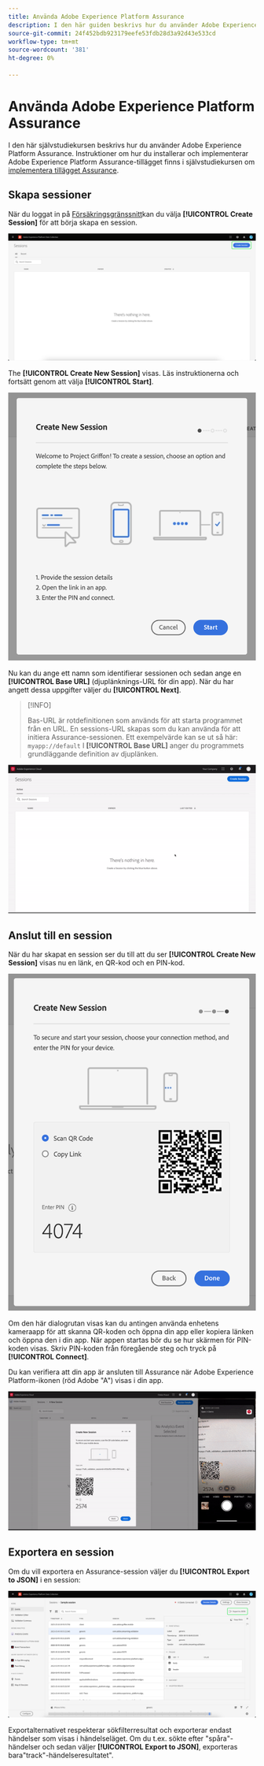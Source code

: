 ```yaml
---
title: Använda Adobe Experience Platform Assurance
description: I den här guiden beskrivs hur du använder Adobe Experience Platform Assurance när det har installerats och implementerats.
source-git-commit: 24f452bdb923179eefe53fdb28d3a92d43e533cd
workflow-type: tm+mt
source-wordcount: '381'
ht-degree: 0%

---
```



# Använda Adobe Experience Platform Assurance

I den här självstudiekursen beskrivs hur du använder Adobe Experience Platform Assurance. Instruktioner om hur du installerar och implementerar Adobe Experience Platform Assurance-tillägget finns i självstudiekursen om [implementera tillägget Assurance](./implement-assurance.md).

## Skapa sessioner

När du loggat in på [Försäkringsgränssnitt](https://experience.adobe.com/assurance)kan du välja **[!UICONTROL Create Session]** för att börja skapa en session.

![Knappen Skapa session markeras och visar var du kan skapa en session.](./images/using-assurance/create-session.png)

The **[!UICONTROL Create New Session]** visas. Läs instruktionerna och fortsätt genom att välja **[!UICONTROL Start]**.

![Dialogrutan Skapa ny session visas med instruktioner om hur du använder Assurance.](./images/using-assurance/create-new-session.png)

Nu kan du ange ett namn som identifierar sessionen och sedan ange en **[!UICONTROL Base URL]** (djuplänknings-URL för din app). När du har angett dessa uppgifter väljer du **[!UICONTROL Next]**.

>[!INFO]
>
>Bas-URL är rotdefinitionen som används för att starta programmet från en URL. En sessions-URL skapas som du kan använda för att initiera Assurance-sessionen. Ett exempelvärde kan se ut så här: `myapp://default` I **[!UICONTROL Base URL]** anger du programmets grundläggande definition av djuplänken.

![Det fullständiga arbetsflödet för att skapa en ny session visas.](./images/using-assurance/create-session.gif)

## Anslut till en session

När du har skapat en session ser du till att du ser **[!UICONTROL Create New Session]** visas nu en länk, en QR-kod och en PIN-kod.

![En dialogruta med alternativ för att ansluta till din Assurance-session visas.](./images/using-assurance/create-new-session-pin.png)

Om den här dialogrutan visas kan du antingen använda enhetens kameraapp för att skanna QR-koden och öppna din app eller kopiera länken och öppna den i din app. När appen startas bör du se hur skärmen för PIN-koden visas. Skriv PIN-koden från föregående steg och tryck på **[!UICONTROL Connect]**.

Du kan verifiera att din app är ansluten till Assurance när Adobe Experience Platform-ikonen (röd Adobe &quot;A&quot;) visas i din app.

![Det fullständiga arbetsflödet för att ansluta programmet till en Assurance-session visas.](./images/using-assurance/connect-session.gif)

## Exportera en session

Om du vill exportera en Assurance-session väljer du **[!UICONTROL Export to JSON]** i en session:

![Exportera en session](./images/using-assurance/export-session.png)

Exportalternativet respekterar sökfilterresultat och exporterar endast händelser som visas i händelseläget. Om du t.ex. sökte efter &quot;spåra&quot;-händelser och sedan väljer **[!UICONTROL Export to JSON]**, exporteras bara&quot;track&quot;-händelseresultatet&quot;.
